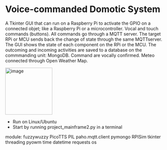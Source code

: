 # Voice-commanded Domotic System

A Tkinter GUI that can run on a Raspberry Pi to activate the GPIO on a connected objet; like a Raspberry Pi or a microcontroller. Vocal and touch commands (buttons). All commands go through a MQTT server. The target RPi or MCU sends back the change of state through the same MQTTserver. The GUI shows the state of each component on the RPi or the MCU. The outcoming and incoming activities are saved to a database on the commmanding unit: MongoDB.  Command are vocally confirmed.  Meteo connected through Open Weather Map.


<img width="149" alt="image" src="https://user-images.githubusercontent.com/116329812/206030143-28ef334b-b17a-4d47-9434-b2c6c6b10bad.png">

- Run on Linux/Ubuntu
- Start by running project_mainframe2.py in a terminal

module:
fuzzywuzzy
PicoTTS
PIL
paho.mqtt.client
pymongo
RPISim
tkinter
threading
pyowm
time
datetime
requests
os

